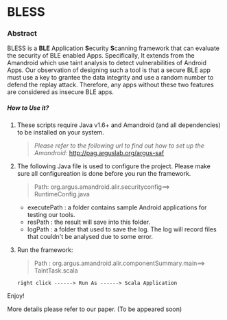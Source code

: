 # BLESS
### Abstract


BLESS is a **BLE** Application **S**ecurity **S**canning framework that can evaluate the security of BLE enabled Apps. Specifically, It extends from the Amandroid  which use taint analysis to detect vulnerabilities of Android Apps. Our observation of designing such a tool is that a secure BLE app must use a key to grantee the data integrity and use a random number to defend the replay attack. Therefore, any apps without these two features are considered as insecure BLE apps.

##### How to Use it?

1. These scripts require Java v1.6+ and Amandroid (and all dependencies) to be installed on your system.
	 > *Please refer to the following url to find out how to set up the Amandroid:*
	 > http://pag.arguslab.org/argus-saf 

2. The following Java file is used to configure the project. Please make sure all configureation is done before you run the framework.
 	> Path: org.argus.amandroid.alir.securityconfig==> RuntimeConfig.java
	- executePath : a folder contains sample Android applications for testing our tools.
	- resPath : the result will save into this folder.
	- logPath : a folder that used to save the log. The log will record files that couldn't be analysed due to some error. 
3. Run the framework:
	> Path : org.argus.amandroid.alir.componentSummary.main==> TaintTask.scala
	```
	right click ------> Run As ------> Scala Application
	
Enjoy!

 

More details please refer to our paper. (To be appeared soon) 
